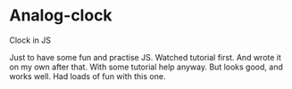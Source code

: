 # Analog-clock
Clock in JS

Just to have some fun and practise JS. Watched tutorial first. And wrote it on my own after that. With some tutorial help anyway.
But looks good, and works well.
Had loads of fun with this one.
